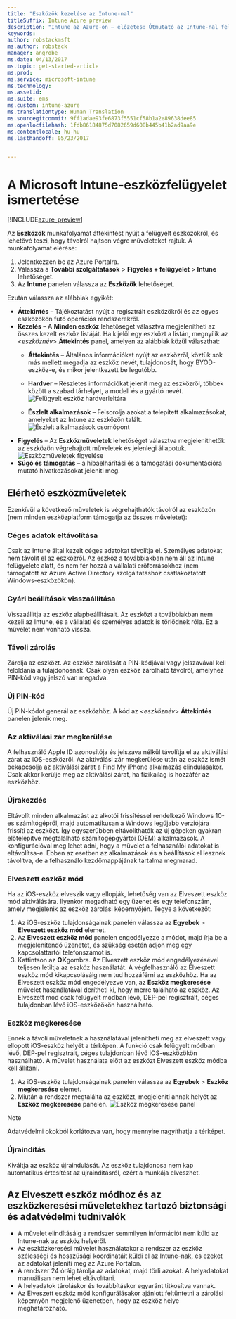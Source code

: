 ```yaml
---
title: "Eszközök kezelése az Intune-nal"
titleSuffix: Intune Azure preview
description: "Intune az Azure-on – előzetes: Útmutató az Intune-nal felügyelt eszközök megjelenítéséhez és az eszközökön végrehajtható különféle műveletekhez."
keywords: 
author: robstackmsft
ms.author: robstack
manager: angrobe
ms.date: 04/13/2017
ms.topic: get-started-article
ms.prod: 
ms.service: microsoft-intune
ms.technology: 
ms.assetid: 
ms.suite: ems
ms.custom: intune-azure
ms.translationtype: Human Translation
ms.sourcegitcommit: 9ff1adae93fe6873f5551cf58b1a2e89638dee85
ms.openlocfilehash: 1fdb86184875d7082659d608b445b41b2ad9aa9e
ms.contentlocale: hu-hu
ms.lasthandoff: 05/23/2017


---
```


# <a name="what-is-microsoft-intune-device-management"></a>A Microsoft Intune-eszközfelügyelet ismertetése


[!INCLUDE[azure_preview](./includes/azure_preview.md)]

Az **Eszközök** munkafolyamat áttekintést nyújt a felügyelt eszközökről, és lehetővé teszi, hogy távolról hajtson végre műveleteket rajtuk. A munkafolyamat elérése:

1. Jelentkezzen be az Azure Portalra.
2. Válassza a **További szolgáltatások** > **Figyelés + felügyelet** > **Intune** lehetőséget.
3. Az **Intune** panelen válassza az **Eszközök** lehetőséget.

Ezután válassza az alábbiak egyikét:

- **Áttekintés** – Tájékoztatást nyújt a regisztrált eszközökről és az egyes eszközökön futó operációs rendszerekről.
- **Kezelés** – A **Minden eszköz** lehetőséget választva megjelenítheti az összes kezelt eszköz listáját.
    Ha kijelöl egy eszközt a listán, megnyílik az <*eszköznév*> **Áttekintés** panel, amelyen az alábbiak közül választhat:
    - **Áttekintés** – Általános információkat nyújt az eszközről, köztük sok más mellett megadja az eszköz nevét, tulajdonosát, hogy BYOD-eszköz-e, és mikor jelentkezett be legutóbb.

    - **Hardver** – Részletes információkat jelenít meg az eszközről, többek között a szabad tárhelyet, a modell és a gyártó nevét.
    ![Felügyelt eszköz hardverleltára](./media/hardware-inventory.png)
    - **Észlelt alkalmazások** – Felsorolja azokat a telepített alkalmazásokat, amelyeket az Intune az eszközön talált.
    ![Észlelt alkalmazások csomópont](./media/detected-applications.png)
- **Figyelés** – Az **Eszközműveletek** lehetőséget választva megjeleníthetők az eszközön végrehajtott műveletek és jelenlegi állapotuk.
![Eszközműveletek figyelése](./media/monitor-device-actions.png)
- **Súgó és támogatás** – a hibaelhárítási és a támogatási dokumentációra mutató hivatkozásokat jeleníti meg.

## <a name="available-device-actions"></a>Elérhető eszközműveletek

Ezenkívül a következő műveletek is végrehajthatók távolról az eszközön (nem minden eszközplatform támogatja az összes műveletet):

### <a name="remove-company-data"></a>**Céges adatok eltávolítása**
Csak az Intune által kezelt céges adatokat távolítja el. Személyes adatokat nem távolít el az eszközről. Az eszköz a továbbiakban nem áll az Intune felügyelete alatt, és nem fér hozzá a vállalati erőforrásokhoz (nem támogatott az Azure Active Directory szolgáltatáshoz csatlakoztatott Windows-eszközökön).

### <a name="factory-reset"></a>**Gyári beállítások visszaállítása**
Visszaállítja az eszköz alapbeállításait. Az eszközt a továbbiakban nem kezeli az Intune, és a vállalati és személyes adatok is törlődnek róla. Ez a művelet nem vonható vissza.

### <a name="remote-lock"></a>**Távoli zárolás**
Zárolja az eszközt. Az eszköz zárolását a PIN-kódjával vagy jelszavával kell feloldania a tulajdonosnak. Csak olyan eszköz zárolható távolról, amelyhez PIN-kód vagy jelszó van megadva.

### <a name="reset-passcode"></a>**Új PIN-kód**
Új PIN-kódot generál az eszközhöz. A kód az <*eszköznév*> **Áttekintés** panelen jelenik meg.

### <a name="bypass-activation-lock"></a>**Az aktiválási zár megkerülése**
A felhasználó Apple ID azonosítója és jelszava nélkül távolítja el az aktiválási zárat az iOS-eszközről. Az aktiválási zár megkerülése után az eszköz ismét bekapcsolja az aktiválási zárat a Find My iPhone alkalmazás elindulásakor. Csak akkor kerülje meg az aktiválási zárat, ha fizikailag is hozzáfér az eszközhöz.

### <a name="fresh-start"></a>**Újrakezdés**

Eltávolít minden alkalmazást az alkotói frissítéssel rendelkező Windows 10-es számítógépről, majd automatikusan a Windows legújabb verziójára frissíti az eszközt.
Így egyszerűbben eltávolíthatók az új gépeken gyakran előtelepítve megtalálható számítógépgyártói (OEM) alkalmazások. A konfigurációval meg lehet adni, hogy a művelet a felhasználói adatokat is eltávolítsa-e. Ebben az esetben az alkalmazások és a beállítások el lesznek távolítva, de a felhasználó kezdőmappájának tartalma megmarad.


### <a name="lost-mode"></a>**Elveszett eszköz mód**
Ha az iOS-eszköz elveszik vagy ellopják, lehetőség van az Elveszett eszköz mód aktiválására. Ilyenkor megadható egy üzenet és egy telefonszám, amely megjelenik az eszköz zárolási képernyőjén. Tegye a következőt:
1.    Az iOS-eszköz tulajdonságainak panelén válassza az **Egyebek** > **Elveszett eszköz mód** elemet.
2.    Az **Elveszett eszköz mód** panelen engedélyezze a módot, majd írja be a megjelenítendő üzenetet, és szükség esetén adjon meg egy kapcsolattartói telefonszámot is.
3.    Kattintson az **OK**gombra.
Az Elveszett eszköz mód engedélyezésével teljesen letiltja az eszköz használatát. A végfelhasználó az Elveszett eszköz mód kikapcsolásáig nem tud hozzáférni az eszközhöz. Ha az Elveszett eszköz mód engedélyezve van, az **Eszköz megkeresése** művelet használatával derítheti ki, hogy merre található az eszköz.
Az Elveszett mód csak felügyelt módban lévő, DEP-pel regisztrált, céges tulajdonban lévő iOS-eszközökön használható.

### <a name="locate-device"></a>**Eszköz megkeresése**
Ennek a távoli műveletnek a használatával jelenítheti meg az elveszett vagy ellopott iOS-eszköz helyét a térképen. A funkció csak felügyelt módban lévő, DEP-pel regisztrált, céges tulajdonban lévő iOS-eszközökön használható. A művelet használata előtt az eszközt Elveszett eszköz módba kell állítani.
1.    Az iOS-eszköz tulajdonságainak panelén válassza az **Egyebek** > **Eszköz megkeresése** elemet.
2.    Miután a rendszer megtalálta az eszközt, megjeleníti annak helyét az **Eszköz megkeresése** panelen.
    ![Eszköz megkeresése panel](./media/locate-device.png)

>[!NOTE]
>Adatvédelmi okokból korlátozva van, hogy mennyire nagyíthatja a térképet.

### <a name="restart"></a>**Újraindítás**
Kiváltja az eszköz újraindulását. Az eszköz tulajdonosa nem kap automatikus értesítést az újraindításról, ezért a munkája elveszhet.


## <a name="security-and-privacy-information-for-the-lost-mode-and-locate-device-actions"></a>Az Elveszett eszköz módhoz és az eszközkeresési műveletekhez tartozó biztonsági és adatvédelmi tudnivalók
- A művelet elindításáig a rendszer semmilyen információt nem küld az Intune-nak az eszköz helyéről.
- Az eszközkeresési művelet használatakor a rendszer az eszköz szélességi és hosszúsági koordinátáit küldi el az Intune-nak, és ezeket az adatokat jeleníti meg az Azure Portalon.
- A rendszer 24 óráig tárolja az adatokat, majd törli azokat. A helyadatokat manuálisan nem lehet eltávolítani.
- A helyadatok tároláskor és továbbításkor egyaránt titkosítva vannak.
- Az Elveszett eszköz mód konfigurálásakor ajánlott feltüntetni a zárolási képernyőn megjelenő üzenetben, hogy az eszköz helye meghatározható.

